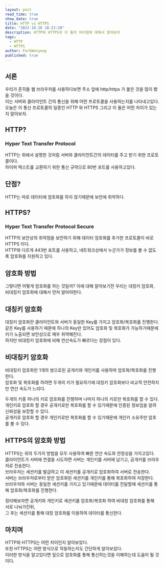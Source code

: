 ```yaml
---
layout: post
read_time: true
show_date: true
title: HTTP vs HTTPS
date: "2022-10-26 18:23:20"
description: HTTP와 HTTPS과 이 둘의 차이점에 대해서 알아보자
tags:
  - HTTP
  - HTTPS
author: ParkWonyeop
published: true
---
```


## 서론

우리가 흔히들 웹 브라우저를 사용하다보면 주소 앞에 http/https 가 붙은 것을 많이 봤을 것이다.  
이는 서버와 클라이언트 간의 통신을 위해 어떤 프로토콜을 사용하는지를 나타내고있다.  
오늘은 이 통신 프로토콜의 일종인 HTTP 와 HTTPS 그리고 이 둘은 어떤 차이가 있는지 알아보자.  

## HTTP?

### Hyper Text Transfer Protocol

HTTP는 위에서 설명한 것처럼 서버와 클라이언트간의 데이터를 주고 받기 위한 프로토콜이다.  
하이퍼 텍스트를 교환하기 위한 통신 규약으로 80번 포트를 사용하고있다.  

## 단점?

HTTP는 따로 데이터에 암호화를 하지 않기때문에 보안에 취약하다.  

## HTTPS?

### Hyper Text Transfer Protocol Secure

HTTP의 보안상의 취약점을 보안하기 위해 데이터 암호화를 추가한 프로토콜이 바로 HTTPS 이다.  
HTTP와 다르게 443번 포트를 사용하고, 네트워크상에서 누군가가 정보를 볼 수 없도록 암호화를 지원하고 있다.  

## 암호화 방법

그렇다면 어떻게 암호화를 하는 것일까?
이에 대해 알아보기전 우리는 대칭키 암호화, 비대칭키 암호화에 대해서 먼저 알아야한다.  

## 대칭키 암호화

대칭키 암호화란 클라이언트와 서버가 동일한 Key를 가지고 암호화/복호화를 진행한다.  
같은 Key를 사용하기 때문에 하나의 Key만 있어도 암호화 및 복호화가 가능하기때문에 키가 노출되면 보안상으로 매우 취약해진다.  
하지만 비대칭키 암호화에 비해 연산속도가 빠르다는 장점이 있다.  

## 비대칭키 암호화

비대칭키 암호화란 1개의 쌍으로된 공개키와 개인키를 사용하여 암호화/복호화를 진행한다.  
암호화 및 복호화를 하려면 두개의 키가 필요하기에 대칭키 암호화보다 비교적 안전하지만 연산 속도가 느리다.  

두개의 키중 하나의 키로 암호화를 진행하며 나머지 하나의 키로만 복호화를 할 수 있다.  
개인키로 암호화 할 경우 공개키로만 복호화를 할 수 있기때문에 인증된 정보임을 알려 신뢰성을 보장할 수 있다.  
공개키로 암호화 할 경우 개인키로만 복호화를 할 수 있기때문에 개인키 소유주만 암호를 볼 수 있다.  

## HTTPS의 암호화 방법

HTTPS는 위의 두가지 방법을 모두 사용하여 빠른 연산 속도와 안정성을 가지고있다.  
클라이언트가 서버에 연결을 시도하면 서버는 개인키를 서버에 남기고, 공개키를 브라우저로 전송한다.  
브라우저는 세션키를 발급하고 이 세션키를 공개키로 암호화하여 서버로 전송한다.  
서버는 브라우저로부터 받은 암호화된 세션키를 개인키를 통해 복호화하여 저장한다.  
브라우저와 서버는 동일한 세션키를 가지고 있기때문에 데이터를 전달할때 세션키를 통해 암호화/복호화를 진행한다.  

정리해보자면 공개키와 개인키로 세션키를 암호화/복호화 하여 비대칭 암호화를 통해 서로 나눠가진뒤,  
그 후는 세션키를 통해 대칭 암호화를 이용하여 데이터를 통신한다.

## 마치며
HTTP와 HTTPS는 어떤 차이인지 알아보았다.  
또한 HTTPS는 어떤 방식으로 작동하는지도 간단하게 알아보았다.  
이러한 방식을 알고있다면 앞으로 암호화를 통해 통신하는것을 이해하는데 도움이 될 것이다.  